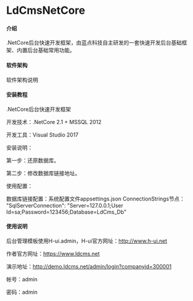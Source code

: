 # LdCmsNetCore

#### 介绍
.NetCore后台快速开发框架，由蓝点科技自主研发的一套快速开发后台基础框架、内置后台基础常用功能。

#### 软件架构
软件架构说明


#### 安装教程

.NetCore后台快速开发框架

开发技术：.NetCore 2.1 + MSSQL 2012

开发工具：Visual Studio 2017

安装说明：

第一步：还原数据库。

第二步：修改数据库链接地址。

使用配置：

数据库链接配置：系统配置文件appsettings.json ConnectionStrings节点： "SqlServerConnection": "Server=127.0.0.1;User Id=sa;Password=123456;Database=LdCms_Db"

#### 使用说明

后台管理模板使用H-ui.admin，H-ui官方网址：http://www.h-ui.net

作者官方网址：https://www.ldcms.net

演示地址：http://demo.ldcms.net/admin/login?companyid=300001

帐号：admin

密码：admin

